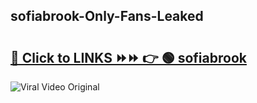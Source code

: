
 ## sofiabrook-Only-Fans-Leaked

# <h2><a href="https://clipsfans.com/sofiabrook&ref=git">🔗 Click to LINKS ⏩⏩ 👉 🟢 sofiabrook </a></h2>

<a href="https://clipsfans.com/sofiabrook&ref=git" rel="nofollow" data-target="animated-image.originalLink"><img src="https://i.ibb.co.com/xMMVF88/686577567.gif" alt="Viral Video Original" style="max-width: 100%; display: inline-block;" data-target="animated-image.originalImage"></a>
